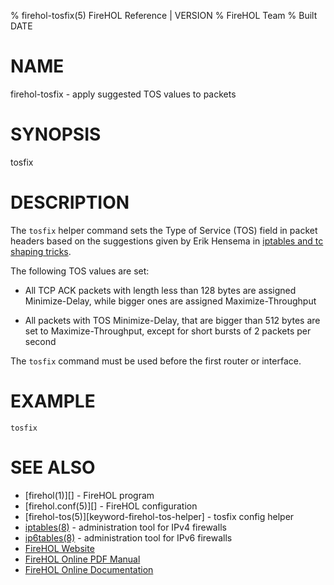 % firehol-tosfix(5) FireHOL Reference | VERSION
% FireHOL Team
% Built DATE

# NAME

firehol-tosfix - apply suggested TOS values to packets

<!--
contents-table:helper:tosfix:keyword-firehol-tosfix:Y:*all forbidden*:Apply suggested TOS values to packets.
  -->

# SYNOPSIS

tosfix

# DESCRIPTION

The `tosfix` helper command sets the Type of Service (TOS) field in
packet headers based on the suggestions given by Erik Hensema in
[iptables and tc shaping
tricks](http://www.docum.org/docum.org/faq/cache/49.html).

The following TOS values are set:

-   All TCP ACK packets with length less than 128 bytes are assigned
    Minimize-Delay, while bigger ones are assigned Maximize-Throughput

-   All packets with TOS Minimize-Delay, that are bigger than 512 bytes
    are set to Maximize-Throughput, except for short bursts of 2 packets
    per second

The `tosfix` command must be used before the first router or interface.

# EXAMPLE

~~~~
tosfix
~~~~

# SEE ALSO

* [firehol(1)][] - FireHOL program
* [firehol.conf(5)][] - FireHOL configuration
* [firehol-tos(5)][keyword-firehol-tos-helper] - tosfix config helper
* [iptables(8)](http://ipset.netfilter.org/iptables.man.html) - administration tool for IPv4 firewalls
* [ip6tables(8)](http://ipset.netfilter.org/ip6tables.man.html) - administration tool for IPv6 firewalls
* [FireHOL Website](http://firehol.org/)
* [FireHOL Online PDF Manual](http://firehol.org/firehol-manual.pdf)
* [FireHOL Online Documentation](http://firehol.org/documentation/)
